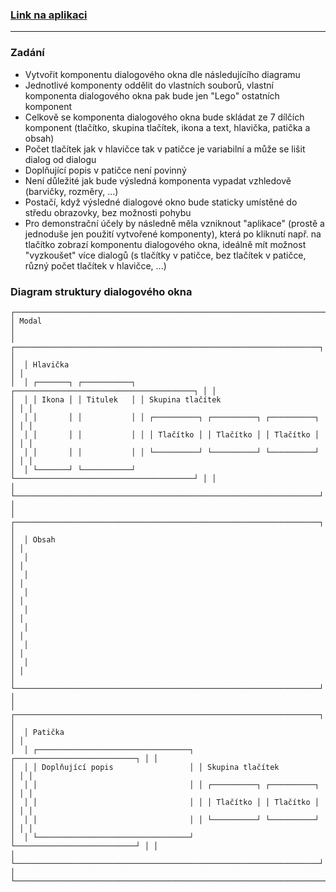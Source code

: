 ### [Link na aplikaci](https://nixie722.github.io/iw_react/)

---

### Zadání

* Vytvořit komponentu dialogového okna dle následujícího diagramu
* Jednotlivé komponenty oddělit do vlastních souborů, vlastní komponenta dialogového okna pak bude jen "Lego" ostatních komponent
* Celkově se komponenta dialogového okna bude skládat ze 7 dílčích komponent (tlačítko, skupina tlačítek, ikona a text, hlavička, patička a obsah)
* Počet tlačítek jak v hlavičce tak v patičce je variabilní a může se lišit dialog od dialogu
* Doplňující popis v patičce není povinný
* Není důležité jak bude výsledná komponenta vypadat vzhledově (barvičky, rozměry, ...)
* Postačí, když výsledné dialogové okno bude staticky umístěné do středu obrazovky, bez možnosti pohybu
* Pro demonstrační účely by následně měla vzniknout "aplikace" (prostě a jednoduše jen použití vytvořené komponenty), která po kliknutí např. na tlačítko zobrazí komponentu dialogového okna, ideálně mít možnost "vyzkoušet" více dialogů (s tlačítky v patičce, bez tlačítek v patičce, různý počet tlačítek v hlavičce, ...)

### Diagram struktury dialogového okna

```plaintext
┌─────────────────────────────────────────────────────────────────────────┐
│ Modal                                                                   │
│  ┌────────────────────────────────────────────────────────────────────┐ │
│  │ Hlavička                                                           │ │
│  │ ┌───────┐ ┌───────────┐ ┌────────────────────────────────────────┐ │ │
│  │ │ Ikona │ │ Titulek   │ │ Skupina tlačítek                       │ │ │
│  │ │       │ │           │ │ ┌──────────┐ ┌──────────┐ ┌──────────┐ │ │ │
│  │ │       │ │           │ │ │ Tlačítko │ │ Tlačítko │ │ Tlačítko │ │ │ │
│  │ │       │ │           │ │ └──────────┘ └──────────┘ └──────────┘ │ │ │
│  │ └───────┘ └───────────┘ └────────────────────────────────────────┘ │ │
│  └────────────────────────────────────────────────────────────────────┘ │
│  ┌────────────────────────────────────────────────────────────────────┐ │
│  │ Obsah                                                              │ │
│  │                                                                    │ │
│  │                                                                    │ │
│  │                                                                    │ │
│  │                                                                    │ │
│  │                                                                    │ │
│  │                                                                    │ │
│  │                                                                    │ │
│  └────────────────────────────────────────────────────────────────────┘ │
│  ┌────────────────────────────────────────────────────────────────────┐ │
│  │ Patička                                                            │ │
│  │ ┌──────────────────────────────────┐ ┌───────────────────────────┐ │ │
│  │ │ Doplňující popis                 │ │ Skupina tlačítek          │ │ │
│  │ │                                  │ │ ┌──────────┐ ┌──────────┐ │ │ │
│  │ │                                  │ │ │ Tlačítko │ │ Tlačítko │ │ │ │
│  │ │                                  │ │ └──────────┘ └──────────┘ │ │ │
│  │ └──────────────────────────────────┘ └───────────────────────────┘ │ │
│  └────────────────────────────────────────────────────────────────────┘ │
└─────────────────────────────────────────────────────────────────────────┘
```
